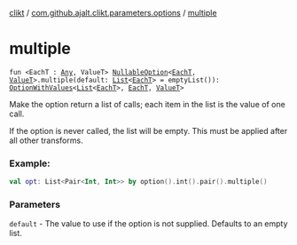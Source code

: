 [clikt](../index.md) / [com.github.ajalt.clikt.parameters.options](index.md) / [multiple](./multiple.md)

# multiple

`fun <EachT : `[`Any`](https://kotlinlang.org/api/latest/jvm/stdlib/kotlin/-any/index.html)`, ValueT> `[`NullableOption`](-nullable-option.md)`<`[`EachT`](multiple.md#EachT)`, `[`ValueT`](multiple.md#ValueT)`>.multiple(default: `[`List`](https://kotlinlang.org/api/latest/jvm/stdlib/kotlin.collections/-list/index.html)`<`[`EachT`](multiple.md#EachT)`> = emptyList()): `[`OptionWithValues`](-option-with-values/index.md)`<`[`List`](https://kotlinlang.org/api/latest/jvm/stdlib/kotlin.collections/-list/index.html)`<`[`EachT`](multiple.md#EachT)`>, `[`EachT`](multiple.md#EachT)`, `[`ValueT`](multiple.md#ValueT)`>`

Make the option return a list of calls; each item in the list is the value of one call.

If the option is never called, the list will be empty. This must be applied after all other transforms.

### Example:

``` kotlin
val opt: List<Pair<Int, Int>> by option().int().pair().multiple()
```

### Parameters

`default` - The value to use if the option is not supplied. Defaults to an empty list.